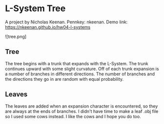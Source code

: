# L-System Tree

A project by Nicholas Keenan. Pennkey: nkeenan.
Demo link: https://nkeenan.github.io/hw04-l-systems

![tree.png]

## Tree

The tree begins with a trunk that expands with the L-System. The trunk continues upward with some slight curvature. Off of each trunk expansion is a number of branches in different directions. The number of branches and the directions they go in are random with equal probability. 

## Leaves

The leaves are added when an expansion character is encountered, so they are always at the ends of branches. I didn't have time to make a leaf .obj file so I used some cows instead. I like the cows and I hope you do too.